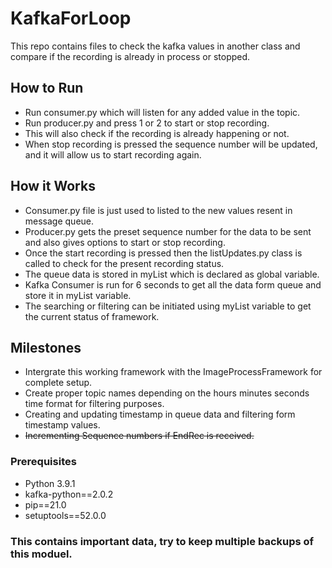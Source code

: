 # KafkaForLoop

This repo contains files to check the kafka values in another class and compare if the recording is already in process
or stopped. 

## How to Run

- Run consumer.py which will listen for any added value in the topic.
- Run producer.py and press 1 or 2 to start or stop recording.
- This will also check if the recording is already happening or not. 
- When stop recording is pressed the sequence number will be updated, and it will allow us to start recording again.

## How it Works

- Consumer.py file is just used to listed to the new values resent in message queue.
- Producer.py gets the preset sequence number for the data to be sent and also gives options to start or stop recording.
- Once the start recording is pressed then the listUpdates.py class is called to check for the present recording status.
- The queue data is stored in myList which is declared as global variable. 
- Kafka Consumer is run for 6 seconds to get all the data form queue and store it in myList variable.
- The searching or filtering can be initiated using myList variable to get the current status of framework.

## Milestones

- Intergrate this working framework with the ImageProcessFramework for complete setup.
- Create proper topic names depending on the hours minutes seconds time format for filtering purposes.
- Creating and updating timestamp in queue data and filtering form timestamp values.
- ~~Incrementing Sequence numbers if EndRec is received.~~

### Prerequisites 

- Python 3.9.1
- kafka-python==2.0.2
- pip==21.0
- setuptools==52.0.0

### This contains important data, try to keep multiple backups of this moduel.
